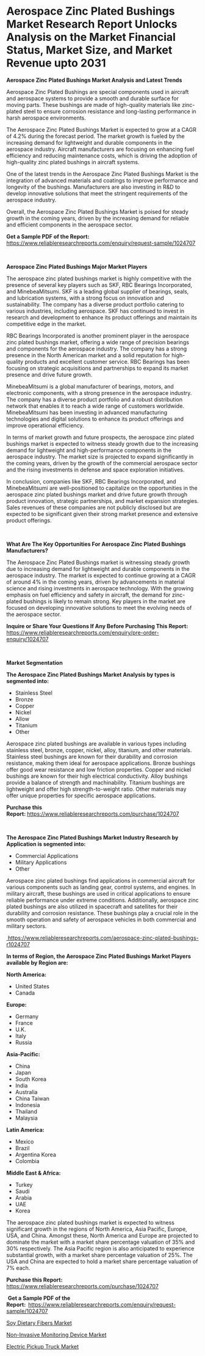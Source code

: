 <p><h1>Aerospace Zinc Plated Bushings Market Research Report Unlocks Analysis on the Market Financial Status, Market Size, and Market Revenue upto 2031</h1></p><p><strong>Aerospace Zinc Plated Bushings Market Analysis and Latest Trends</strong></p>
<p><p>Aerospace Zinc Plated Bushings are special components used in aircraft and aerospace systems to provide a smooth and durable surface for moving parts. These bushings are made of high-quality materials like zinc-plated steel to ensure corrosion resistance and long-lasting performance in harsh aerospace environments.</p><p>The Aerospace Zinc Plated Bushings Market is expected to grow at a CAGR of 4.2% during the forecast period. The market growth is fueled by the increasing demand for lightweight and durable components in the aerospace industry. Aircraft manufacturers are focusing on enhancing fuel efficiency and reducing maintenance costs, which is driving the adoption of high-quality zinc plated bushings in aircraft systems.</p><p>One of the latest trends in the Aerospace Zinc Plated Bushings Market is the integration of advanced materials and coatings to improve performance and longevity of the bushings. Manufacturers are also investing in R&D to develop innovative solutions that meet the stringent requirements of the aerospace industry.</p><p>Overall, the Aerospace Zinc Plated Bushings Market is poised for steady growth in the coming years, driven by the increasing demand for reliable and efficient components in the aerospace sector.</p></p>
<p><strong>Get a Sample PDF of the Report:&nbsp;</strong> <a href="https://www.reliableresearchreports.com/enquiry/request-sample/1024707">https://www.reliableresearchreports.com/enquiry/request-sample/1024707</a></p>
<p>&nbsp;</p>
<p><strong>Aerospace Zinc Plated Bushings Major Market Players</strong></p>
<p><p>The aerospace zinc plated bushings market is highly competitive with the presence of several key players such as SKF, RBC Bearings Incorporated, and MinebeaMitsumi. SKF is a leading global supplier of bearings, seals, and lubrication systems, with a strong focus on innovation and sustainability. The company has a diverse product portfolio catering to various industries, including aerospace. SKF has continued to invest in research and development to enhance its product offerings and maintain its competitive edge in the market.</p><p>RBC Bearings Incorporated is another prominent player in the aerospace zinc plated bushings market, offering a wide range of precision bearings and components for the aerospace industry. The company has a strong presence in the North American market and a solid reputation for high-quality products and excellent customer service. RBC Bearings has been focusing on strategic acquisitions and partnerships to expand its market presence and drive future growth.</p><p>MinebeaMitsumi is a global manufacturer of bearings, motors, and electronic components, with a strong presence in the aerospace industry. The company has a diverse product portfolio and a robust distribution network that enables it to reach a wide range of customers worldwide. MinebeaMitsumi has been investing in advanced manufacturing technologies and digital solutions to enhance its product offerings and improve operational efficiency.</p><p>In terms of market growth and future prospects, the aerospace zinc plated bushings market is expected to witness steady growth due to the increasing demand for lightweight and high-performance components in the aerospace industry. The market size is projected to expand significantly in the coming years, driven by the growth of the commercial aerospace sector and the rising investments in defense and space exploration initiatives.</p><p>In conclusion, companies like SKF, RBC Bearings Incorporated, and MinebeaMitsumi are well-positioned to capitalize on the opportunities in the aerospace zinc plated bushings market and drive future growth through product innovation, strategic partnerships, and market expansion strategies. Sales revenues of these companies are not publicly disclosed but are expected to be significant given their strong market presence and extensive product offerings.</p></p>
<p>&nbsp;</p>
<p><strong>What Are The Key Opportunities For Aerospace Zinc Plated Bushings Manufacturers?</strong></p>
<p><p>The Aerospace Zinc Plated Bushings market is witnessing steady growth due to increasing demand for lightweight and durable components in the aerospace industry. The market is expected to continue growing at a CAGR of around 4% in the coming years, driven by advancements in material science and rising investments in aerospace technology. With the growing emphasis on fuel efficiency and safety in aircraft, the demand for zinc-plated bushings is likely to remain strong. Key players in the market are focused on developing innovative solutions to meet the evolving needs of the aerospace sector.</p></p>
<p><strong>Inquire or Share Your Questions If Any Before Purchasing This Report:</strong> <a href="https://www.reliableresearchreports.com/enquiry/pre-order-enquiry/1024707">https://www.reliableresearchreports.com/enquiry/pre-order-enquiry/1024707</a></p>
<p>&nbsp;</p>
<p><strong>Market Segmentation</strong></p>
<p><strong>The Aerospace Zinc Plated Bushings Market Analysis by types is segmented into:</strong></p>
<p><ul><li>Stainless Steel</li><li>Bronze</li><li>Copper</li><li>Nickel</li><li>Allow</li><li>Titanium</li><li>Other</li></ul></p>
<p><p>Aerospace zinc plated bushings are available in various types including stainless steel, bronze, copper, nickel, alloy, titanium, and other materials. Stainless steel bushings are known for their durability and corrosion resistance, making them ideal for aerospace applications. Bronze bushings offer good wear resistance and low friction properties. Copper and nickel bushings are known for their high electrical conductivity. Alloy bushings provide a balance of strength and machinability. Titanium bushings are lightweight and offer high strength-to-weight ratio. Other materials may offer unique properties for specific aerospace applications.</p></p>
<p><strong>Purchase this Report:&nbsp;</strong><a href="https://www.reliableresearchreports.com/purchase/1024707">https://www.reliableresearchreports.com/purchase/1024707</a></p>
<p>&nbsp;</p>
<p><strong>The Aerospace Zinc Plated Bushings Market Industry Research by Application is segmented into:</strong></p>
<p><ul><li>Commercial Applications</li><li>Military Applications</li><li>Other</li></ul></p>
<p><p>Aerospace zinc plated bushings find applications in commercial aircraft for various components such as landing gear, control systems, and engines. In military aircraft, these bushings are used in critical applications to ensure reliable performance under extreme conditions. Additionally, aerospace zinc plated bushings are also utilized in spacecraft and satellites for their durability and corrosion resistance. These bushings play a crucial role in the smooth operation and safety of aerospace vehicles in both commercial and military sectors.</p></p>
<p><a href="https://www.reliableresearchreports.com/aerospace-zinc-plated-bushings-r1024707">&nbsp;https://www.reliableresearchreports.com/aerospace-zinc-plated-bushings-r1024707</a></p>
<p><strong>In terms of Region, the Aerospace Zinc Plated Bushings Market Players available by Region are:</strong></p>
<p>
    <p> <strong> North America: </strong>
        <ul>
            <li>United States</li>
            <li>Canada</li>
        </ul>
        </p> 
    <p> <strong> Europe: </strong>
        <ul>
            <li>Germany</li>
            <li>France</li>
            <li>U.K.</li>
            <li>Italy</li>
            <li>Russia</li>
        </ul>
        </p> 
    <p> <strong> Asia-Pacific: </strong>
        <ul>
            <li>China</li>
            <li>Japan</li>
            <li>South Korea</li>
            <li>India</li>
            <li>Australia</li>
            <li>China Taiwan</li>
            <li>Indonesia</li>
            <li>Thailand</li>
            <li>Malaysia</li>
        </ul>
        </p> 
    <p> <strong> Latin America: </strong>
        <ul>
            <li>Mexico</li>
            <li>Brazil</li>
            <li>Argentina Korea</li>
            <li>Colombia</li>
        </ul>
        </p> 
    <p> <strong> Middle East & Africa: </strong>
        <ul>
            <li>Turkey</li>
            <li>Saudi</li>
            <li>Arabia</li>
            <li>UAE</li>
            <li>Korea</li>
        </ul>
    </p>
    </p>
<p><p>The aerospace zinc plated bushings market is expected to witness significant growth in the regions of North America, Asia Pacific, Europe, USA, and China. Amongst these, North America and Europe are projected to dominate the market with a market share percentage valuation of 35% and 30% respectively. The Asia Pacific region is also anticipated to experience substantial growth, with a market share percentage valuation of 25%. The USA and China are expected to hold a market share percentage valuation of 7% each.</p></p>
<p><strong>Purchase this Report: </strong><a href="https://www.reliableresearchreports.com/purchase/1024707">https://www.reliableresearchreports.com/purchase/1024707</a></p>
<p>&nbsp;<strong>Get a Sample PDF of the Report:&nbsp;&nbsp;</strong><a href="https://www.reliableresearchreports.com/enquiry/request-sample/1024707">https://www.reliableresearchreports.com/enquiry/request-sample/1024707</a></p>
<p><strong></strong></p>
<p><p><a href="https://www.linkedin.com/pulse/insights-soy-dietary-fibers-industry-market-financial-status-jllme">Soy Dietary Fibers Market</a></p><p><a href="https://github.com/josesg55/Market-Research-Report-List-3/blob/main/non-invasive-monitoring-device-market.md">Non-Invasive Monitoring Device Market</a></p><p><a href="https://www.linkedin.com/pulse/global-electric-pickup-truck-market-opportunities-forecast-8ryle">Electric Pickup Truck Market</a></p></p>